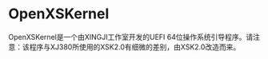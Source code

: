 # OpenXSKernel
OpenXSKernel是一个由XINGJI工作室开发的UEFI 64位操作系统引导程序。请注意：该程序与XJ380所使用的XSK2.0有细微的差别，由XSK2.0改造而来。

